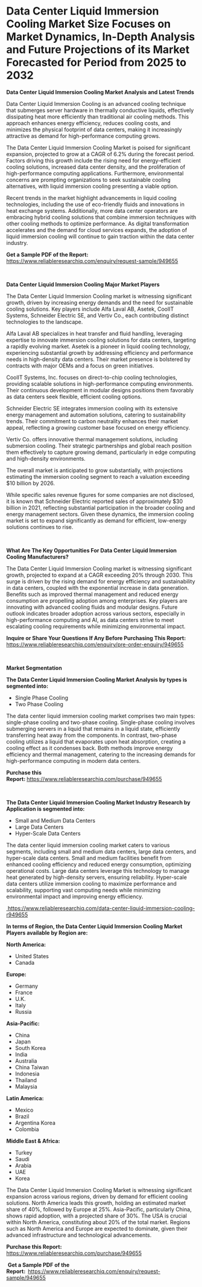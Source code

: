 <p><h1>Data Center Liquid Immersion Cooling Market Size Focuses on Market Dynamics, In-Depth Analysis and Future Projections of its Market Forecasted for Period from 2025 to 2032</h1></p><p><strong>Data Center Liquid Immersion Cooling Market Analysis and Latest Trends</strong></p>
<p><p>Data Center Liquid Immersion Cooling is an advanced cooling technique that submerges server hardware in thermally conductive liquids, effectively dissipating heat more efficiently than traditional air cooling methods. This approach enhances energy efficiency, reduces cooling costs, and minimizes the physical footprint of data centers, making it increasingly attractive as demand for high-performance computing grows.</p><p>The Data Center Liquid Immersion Cooling Market is poised for significant expansion, projected to grow at a CAGR of 6.2% during the forecast period. Factors driving this growth include the rising need for energy-efficient cooling solutions, increased data center density, and the proliferation of high-performance computing applications. Furthermore, environmental concerns are prompting organizations to seek sustainable cooling alternatives, with liquid immersion cooling presenting a viable option.</p><p>Recent trends in the market highlight advancements in liquid cooling technologies, including the use of eco-friendly fluids and innovations in heat exchange systems. Additionally, more data center operators are embracing hybrid cooling solutions that combine immersion techniques with other cooling methods to optimize performance. As digital transformation accelerates and the demand for cloud services expands, the adoption of liquid immersion cooling will continue to gain traction within the data center industry.</p></p>
<p><strong>Get a Sample PDF of the Report:&nbsp;</strong> <a href="https://www.reliableresearchiq.com/enquiry/request-sample/949655?utm_campaign=1082&utm_medium=2&utm_source=Github&utm_content=ia&utm_term=17042025&utm_id=data-center-liquid-immersion-cooling">https://www.reliableresearchiq.com/enquiry/request-sample/949655</a></p>
<p>&nbsp;</p>
<p><strong>Data Center Liquid Immersion Cooling Major Market Players</strong></p>
<p><p>The Data Center Liquid Immersion Cooling market is witnessing significant growth, driven by increasing energy demands and the need for sustainable cooling solutions. Key players include Alfa Laval AB, Asetek, CoolIT Systems, Schneider Electric SE, and Vertiv Co., each contributing distinct technologies to the landscape.</p><p>Alfa Laval AB specializes in heat transfer and fluid handling, leveraging expertise to innovate immersion cooling solutions for data centers, targeting a rapidly evolving market. Asetek is a pioneer in liquid cooling technology, experiencing substantial growth by addressing efficiency and performance needs in high-density data centers. Their market presence is bolstered by contracts with major OEMs and a focus on green initiatives.</p><p>CoolIT Systems, Inc. focuses on direct-to-chip cooling technologies, providing scalable solutions in high-performance computing environments. Their continuous development in modular designs positions them favorably as data centers seek flexible, efficient cooling options.</p><p>Schneider Electric SE integrates immersion cooling with its extensive energy management and automation solutions, catering to sustainability trends. Their commitment to carbon neutrality enhances their market appeal, reflecting a growing customer base focused on energy efficiency.</p><p>Vertiv Co. offers innovative thermal management solutions, including submersion cooling. Their strategic partnerships and global reach position them effectively to capture growing demand, particularly in edge computing and high-density environments.</p><p>The overall market is anticipated to grow substantially, with projections estimating the immersion cooling segment to reach a valuation exceeding $10 billion by 2026. </p><p>While specific sales revenue figures for some companies are not disclosed, it is known that Schneider Electric reported sales of approximately $30 billion in 2021, reflecting substantial participation in the broader cooling and energy management sectors. Given these dynamics, the immersion cooling market is set to expand significantly as demand for efficient, low-energy solutions continues to rise.</p></p>
<p>&nbsp;</p>
<p><strong>What Are The Key Opportunities For Data Center Liquid Immersion Cooling Manufacturers?</strong></p>
<p><p>The Data Center Liquid Immersion Cooling market is witnessing significant growth, projected to expand at a CAGR exceeding 20% through 2030. This surge is driven by the rising demand for energy efficiency and sustainability in data centers, coupled with the exponential increase in data generation. Benefits such as improved thermal management and reduced energy consumption are propelling adoption among enterprises. Key players are innovating with advanced cooling fluids and modular designs. Future outlook indicates broader adoption across various sectors, especially in high-performance computing and AI, as data centers strive to meet escalating cooling requirements while minimizing environmental impact.</p></p>
<p><strong>Inquire or Share Your Questions If Any Before Purchasing This Report:</strong> <a href="https://www.reliableresearchiq.com/enquiry/pre-order-enquiry/949655?utm_campaign=1082&utm_medium=2&utm_source=Github&utm_content=ia&utm_term=17042025&utm_id=data-center-liquid-immersion-cooling">https://www.reliableresearchiq.com/enquiry/pre-order-enquiry/949655</a></p>
<p>&nbsp;</p>
<p><strong>Market Segmentation</strong></p>
<p><strong>The Data Center Liquid Immersion Cooling Market Analysis by types is segmented into:</strong></p>
<p><ul><li>Single Phase Cooling</li><li>Two Phase Cooling</li></ul></p>
<p><p>The data center liquid immersion cooling market comprises two main types: single-phase cooling and two-phase cooling. Single-phase cooling involves submerging servers in a liquid that remains in a liquid state, efficiently transferring heat away from the components. In contrast, two-phase cooling utilizes a liquid that evaporates upon heat absorption, creating a cooling effect as it condenses back. Both methods improve energy efficiency and thermal management, catering to the increasing demands for high-performance computing in modern data centers.</p></p>
<p><strong>Purchase this Report:&nbsp;</strong><a href="https://www.reliableresearchiq.com/purchase/949655?utm_campaign=1082&utm_medium=2&utm_source=Github&utm_content=ia&utm_term=17042025&utm_id=data-center-liquid-immersion-cooling">https://www.reliableresearchiq.com/purchase/949655</a></p>
<p>&nbsp;</p>
<p><strong>The Data Center Liquid Immersion Cooling Market Industry Research by Application is segmented into:</strong></p>
<p><ul><li>Small and Medium Data Centers</li><li>Large Data Centers</li><li>Hyper-Scale Data Centers</li></ul></p>
<p><p>The data center liquid immersion cooling market caters to various segments, including small and medium data centers, large data centers, and hyper-scale data centers. Small and medium facilities benefit from enhanced cooling efficiency and reduced energy consumption, optimizing operational costs. Large data centers leverage this technology to manage heat generated by high-density servers, ensuring reliability. Hyper-scale data centers utilize immersion cooling to maximize performance and scalability, supporting vast computing needs while minimizing environmental impact and improving energy efficiency.</p></p>
<p><a href="https://www.reliableresearchiq.com/data-center-liquid-immersion-cooling-r949655?utm_campaign=1082&utm_medium=2&utm_source=Github&utm_content=ia&utm_term=17042025&utm_id=data-center-liquid-immersion-cooling">&nbsp;https://www.reliableresearchiq.com/data-center-liquid-immersion-cooling-r949655</a></p>
<p><strong>In terms of Region, the Data Center Liquid Immersion Cooling Market Players available by Region are:</strong></p>
<p>
    <p> <strong> North America: </strong>
        <ul>
            <li>United States</li>
            <li>Canada</li>
        </ul>
        </p> 
    <p> <strong> Europe: </strong>
        <ul>
            <li>Germany</li>
            <li>France</li>
            <li>U.K.</li>
            <li>Italy</li>
            <li>Russia</li>
        </ul>
        </p> 
    <p> <strong> Asia-Pacific: </strong>
        <ul>
            <li>China</li>
            <li>Japan</li>
            <li>South Korea</li>
            <li>India</li>
            <li>Australia</li>
            <li>China Taiwan</li>
            <li>Indonesia</li>
            <li>Thailand</li>
            <li>Malaysia</li>
        </ul>
        </p> 
    <p> <strong> Latin America: </strong>
        <ul>
            <li>Mexico</li>
            <li>Brazil</li>
            <li>Argentina Korea</li>
            <li>Colombia</li>
        </ul>
        </p> 
    <p> <strong> Middle East & Africa: </strong>
        <ul>
            <li>Turkey</li>
            <li>Saudi</li>
            <li>Arabia</li>
            <li>UAE</li>
            <li>Korea</li>
        </ul>
    </p>
    </p>
<p><p>The Data Center Liquid Immersion Cooling Market is witnessing significant expansion across various regions, driven by demand for efficient cooling solutions. North America leads this growth, holding an estimated market share of 40%, followed by Europe at 25%. Asia-Pacific, particularly China, shows rapid adoption, with a projected share of 30%. The USA is crucial within North America, constituting about 20% of the total market. Regions such as North America and Europe are expected to dominate, given their advanced infrastructure and technological advancements.</p></p>
<p><strong>Purchase this Report: </strong><a href="https://www.reliableresearchiq.com/purchase/949655?utm_campaign=1082&utm_medium=2&utm_source=Github&utm_content=ia&utm_term=17042025&utm_id=data-center-liquid-immersion-cooling">https://www.reliableresearchiq.com/purchase/949655</a></p>
<p>&nbsp;<strong>Get a Sample PDF of the Report:&nbsp;&nbsp;</strong><a href="https://www.reliableresearchiq.com/enquiry/request-sample/949655?utm_campaign=1082&utm_medium=2&utm_source=Github&utm_content=ia&utm_term=17042025&utm_id=data-center-liquid-immersion-cooling">https://www.reliableresearchiq.com/enquiry/request-sample/949655</a></p>
<p><strong></strong></p>
<p><p></p><p></p><p></p></p>